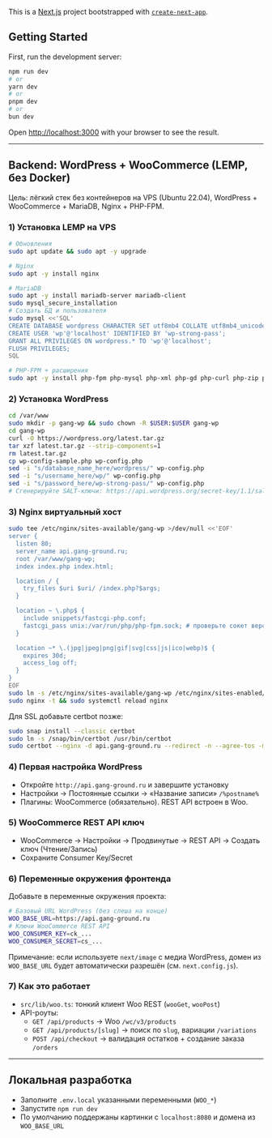 This is a [Next.js](https://nextjs.org) project bootstrapped with [`create-next-app`](https://nextjs.org/docs/app/api-reference/cli/create-next-app).

## Getting Started

First, run the development server:

```bash
npm run dev
# or
yarn dev
# or
pnpm dev
# or
bun dev
```

Open [http://localhost:3000](http://localhost:3000) with your browser to see the result.

---

## Backend: WordPress + WooCommerce (LEMP, без Docker)

Цель: лёгкий стек без контейнеров на VPS (Ubuntu 22.04), WordPress + WooCommerce + MariaDB, Nginx + PHP-FPM.

### 1) Установка LEMP на VPS

```bash
# Обновления
sudo apt update && sudo apt -y upgrade

# Nginx
sudo apt -y install nginx

# MariaDB
sudo apt -y install mariadb-server mariadb-client
sudo mysql_secure_installation
# Создать БД и пользователя
sudo mysql <<'SQL'
CREATE DATABASE wordpress CHARACTER SET utf8mb4 COLLATE utf8mb4_unicode_ci;
CREATE USER 'wp'@'localhost' IDENTIFIED BY 'wp-strong-pass';
GRANT ALL PRIVILEGES ON wordpress.* TO 'wp'@'localhost';
FLUSH PRIVILEGES;
SQL

# PHP-FPM + расширения
sudo apt -y install php-fpm php-mysql php-xml php-gd php-curl php-zip php-mbstring
```

### 2) Установка WordPress

```bash
cd /var/www
sudo mkdir -p gang-wp && sudo chown -R $USER:$USER gang-wp
cd gang-wp
curl -O https://wordpress.org/latest.tar.gz
tar xzf latest.tar.gz --strip-components=1
rm latest.tar.gz
cp wp-config-sample.php wp-config.php
sed -i "s/database_name_here/wordpress/" wp-config.php
sed -i "s/username_here/wp/" wp-config.php
sed -i "s/password_here/wp-strong-pass/" wp-config.php
# Сгенерируйте SALT-ключи: https://api.wordpress.org/secret-key/1.1/salt/
```

### 3) Nginx виртуальный хост

```bash
sudo tee /etc/nginx/sites-available/gang-wp >/dev/null <<'EOF'
server {
  listen 80;
  server_name api.gang-ground.ru;
  root /var/www/gang-wp;
  index index.php index.html;

  location / {
    try_files $uri $uri/ /index.php?$args;
  }

  location ~ \.php$ {
    include snippets/fastcgi-php.conf;
    fastcgi_pass unix:/var/run/php/php-fpm.sock; # проверьте сокет версии PHP
  }

  location ~* \.(jpg|jpeg|png|gif|svg|css|js|ico|webp)$ {
    expires 30d;
    access_log off;
  }
}
EOF
sudo ln -s /etc/nginx/sites-available/gang-wp /etc/nginx/sites-enabled/gang-wp
sudo nginx -t && sudo systemctl reload nginx
```

Для SSL добавьте certbot позже:
```bash
sudo snap install --classic certbot
sudo ln -s /snap/bin/certbot /usr/bin/certbot
sudo certbot --nginx -d api.gang-ground.ru --redirect -n --agree-tos -m you@mail.com
```

### 4) Первая настройка WordPress
- Откройте `http://api.gang-ground.ru` и завершите установку
- Настройки → Постоянные ссылки → «Название записи» `/%postname%`
- Плагины: WooCommerce (обязательно). REST API встроен в Woo.

### 5) WooCommerce REST API ключ
- WooCommerce → Настройки → Продвинутые → REST API → Создать ключ (Чтение/Запись)
- Сохраните Consumer Key/Secret

### 6) Переменные окружения фронтенда
Добавьте в переменные окружения проекта:

```bash
# Базовый URL WordPress (без слеша на конце)
WOO_BASE_URL=https://api.gang-ground.ru
# Ключи WooCommerce REST API
WOO_CONSUMER_KEY=ck_...
WOO_CONSUMER_SECRET=cs_...
```

Примечание: если используете `next/image` с медиа WordPress, домен из `WOO_BASE_URL` будет автоматически разрешён (см. `next.config.js`).

### 7) Как это работает
- `src/lib/woo.ts`: тонкий клиент Woo REST (`wooGet`, `wooPost`)
- API-роуты:
  - `GET /api/products` → Woo `/wc/v3/products`
  - `GET /api/products/[slug]` → поиск по `slug`, вариации `/variations`
  - `POST /api/checkout` → валидация остатков + создание заказа `/orders`

---

## Локальная разработка
- Заполните `.env.local` указанными переменными (`WOO_*`)
- Запустите `npm run dev`
- По умолчанию поддержаны картинки с `localhost:8080` и домена из `WOO_BASE_URL`

